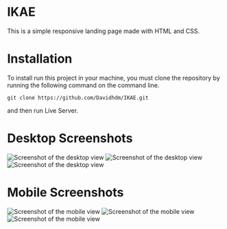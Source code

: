 # IKAE
This is a simple responsive landing page made with HTML and CSS.

# Installation
To install run this project in your machine, you must clone the repository by running the following command on the command line.

```
git clone https://github.com/Davidhdm/IKAE.git
```

and then run Live Server.

# Desktop Screenshots
<img src="./img/readme-screenshots/Header-Desktop.png" alt="Screenshot of the desktop view">
<img src="./img/readme-screenshots/AboutUs-Desktop.png" alt="Screenshot of the desktop view">
<img src="./img/readme-screenshots/Categories-Desktop.png" alt="Screenshot of the desktop view">

# Mobile Screenshots
<img src="./img/readme-screenshots/Mobile-1.png" alt="Screenshot of the mobile view">
<img src="./img/readme-screenshots/Mobile-2.png" alt="Screenshot of the mobile view">
<img src="./img/readme-screenshots/Mobile-3.png" alt="Screenshot of the mobile view">